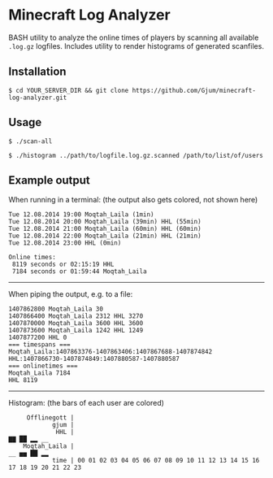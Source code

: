 Minecraft Log Analyzer
======================

BASH utility to analyze the online times of players by scanning all available `.log.gz` logfiles.
Includes utility to render histograms of generated scanfiles.

Installation
------------

`$ cd YOUR_SERVER_DIR && git clone https://github.com/Gjum/minecraft-log-analyzer.git`

Usage
-----

`$ ./scan-all`

`$ ./histogram ../path/to/logfile.log.gz.scanned /path/to/list/of/users`

Example output
--------------

When running in a terminal:
(the output also gets colored, not shown here)

```
Tue 12.08.2014 19:00 Moqtah_Laila (1min)
Tue 12.08.2014 20:00 Moqtah_Laila (39min) HHL (55min)
Tue 12.08.2014 21:00 Moqtah_Laila (60min) HHL (60min)
Tue 12.08.2014 22:00 Moqtah_Laila (21min) HHL (21min)
Tue 12.08.2014 23:00 HHL (0min)

Online times:
 8119 seconds or 02:15:19 HHL
 7184 seconds or 01:59:44 Moqtah_Laila
```

---

When piping the output, e.g. to a file:

```
1407862800 Moqtah_Laila 30
1407866400 Moqtah_Laila 2312 HHL 3270
1407870000 Moqtah_Laila 3600 HHL 3600
1407873600 Moqtah_Laila 1242 HHL 1249
1407877200 HHL 0
=== timespans ===
Moqtah_Laila:1407863376-1407863406:1407867688-1407874842
HHL:1407866730-1407874849:1407880587-1407880587
=== onlinetimes ===
Moqtah_Laila 7184
HHL 8119
```

---

Histogram:
(the bars of each user are colored)

```
     Offlinegott |                                                                        
            gjum |                                                                        
             HHL |                                                             ▇▇ ██ ▂▂ __
    Moqtah_Laila |                                                          __ ▅▅ ██ ▂▂   
            time | 00 01 02 03 04 05 06 07 08 09 10 11 12 13 14 15 16 17 18 19 20 21 22 23
```

